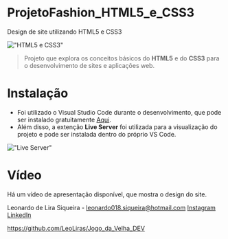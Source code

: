 # ProjetoFashion_HTML5_e_CSS3

Design de site utilizando HTML5 e CSS3

!["HTML5 e CSS3"](https://blog.4linux.com.br/wp-content/uploads/2018/03/Melhor-Curso-de-HTML5-e-CSS3-1900x946_c.png)

> Projeto que explora os conceitos básicos do **HTML5** e do **CSS3** para o desenvolvimento de sites e aplicações web.

# Instalação

* Foi utilizado o Visual Studio Code durante o desenvolvimento, que pode ser instalado gratuitamente [Aqui](https://code.visualstudio.com/).
* Além disso, a extenção **Live Server** foi utilizada para a visualização do projeto e pode ser instalada dentro do próprio VS Code.

!["Live Server"](https://miro.medium.com/max/1400/1*yvJItsOMMQZ64eq3uEeEng.png)

# Vídeo

Há um vídeo de apresentação disponível, que mostra o design do site.

Leonardo de Lira Siqueira - leonardo018.siqueira@hotmail.com
[Instagram](https://www.instagram.com/leonardo_lira10/)
[LinkedIn](www.linkedin.com/in/leonardo-lira-95960b194)

https://github.com/LeoLiras/Jogo_da_Velha_DEV
